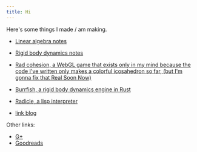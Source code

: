 ```yaml
---
title: Hi
---
```

Here's some things I made / am making.

 - [Linear algebra notes](linalg.html)

 - [Rigid body dynamics notes](rigid/)

 - [Rad cohesion, a WebGL game that exists only in my mind because the code I've written only makes a colorful icosahedron so far, (but I'm gonna fix that Real Soon Now)](https://github.com/nham/radcohesion)

 - [Burrfish, a rigid body dynamics engine in Rust](https://github.com/nham/burrfish)

 - [Radicle, a lisp interpreter](https://github.com/nham/radicle)

 - [link blog](linkblog.html)


Other links:

 - [G+](https://plus.google.com/107239411748947572422/)
 - [Goodreads](https://www.goodreads.com/user/show/18824764)
